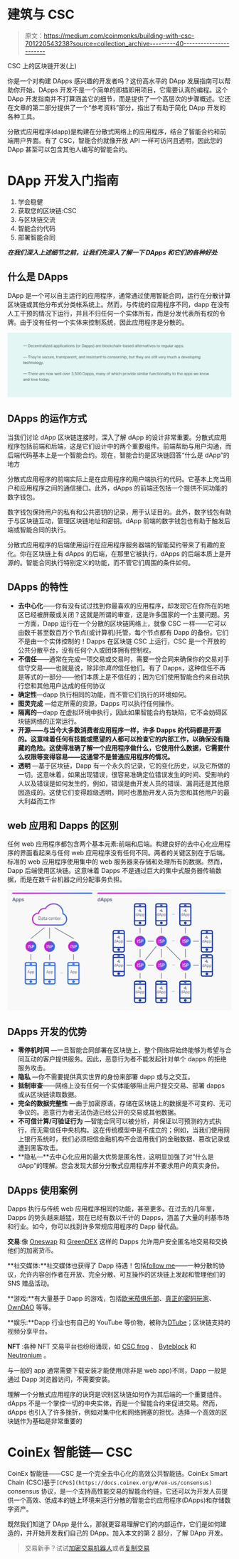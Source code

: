 # 建筑与 CSC

> 原文：<https://medium.com/coinmonks/building-with-csc-701220543238?source=collection_archive---------40----------------------->

CSC 上的区块链开发(上)

你是一个对构建 DApps 感兴趣的开发者吗？这份高水平的 DApp 发展指南可以帮助你开始。DApps 开发不是一个简单的即插即用项目，它需要认真的编程。这个 DApp 开发指南并不打算涵盖它的细节，而是提供了一个高层次的步骤概述。它还在文章的第二部分提供了一个“参考资料”部分，指出了有助于简化 DApp 开发的各种工具。

分散式应用程序(dapp)是构建在分散式网络上的应用程序，结合了智能合约和前端用户界面。有了 CSC，智能合约就像开放 API 一样可访问且透明，因此您的 DApp 甚至可以包含其他人编写的智能合约。

# DApp 开发入门指南

1.  学会稳健
2.  获取您的区块链:CSC
3.  与区块链交流
4.  智能合约代码
5.  部署智能合同

***在我们深入上述细节之前，让我们先深入了解一下 DApps 和它们的各种好处***

## 什么是 DApps

DApp 是一个可以自主运行的应用程序，通常通过使用智能合同，运行在分散计算区块链或其他分布式分类帐系统上。然而，与传统的应用程序不同，dapp 在没有人工干预的情况下运行，并且不归任何一个实体所有，而是分发代表所有权的令牌。由于没有任何一个实体来控制系统，因此应用程序是分散的。

![](img/294b9b4f284be882b0fe6a4d326576b3.png)

## **DApps 的运作方式**

当我们讨论 dApp 区块链连接时，深入了解 dApp 的设计非常重要。分散式应用程序包括前端和后端，这是它们设计中的两个重要组件。前端帮助与用户沟通，而后端代码基本上是一个智能合约。现在，智能合约是区块链回答“什么是 dApp”的地方

分散式应用程序的前端实际上是在应用程序的用户端执行的代码。它基本上充当用户和应用程序之间的通信接口。此外，dApps 的前端还包括一个提供不同功能的数字钱包。

数字钱包保持用户的私有和公共密钥的记录，用于认证目的。此外，数字钱包有助于与区块链互动，管理区块链地址和密钥。dApp 前端的数字钱包也有助于触发后端或智能合同的执行。

分散式应用程序的后端使用运行在应用程序服务器端的智能契约带来了有趣的变化。你在区块链上有 dApps 的后端，在那里它被执行，dApps 的后端本质上是开源的。智能合同执行特别定义的功能，而不管它们周围的条件如何。

## DApps 的特性

*   **去中心化**——你有没有试过找到你最喜欢的应用程序，却发现它在你所在的地区已经被屏蔽或关闭？这就是所谓的审查，这是许多国家的一个主要问题。另一方面，Dapp 运行在一个分散的区块链网络上，就像 CSC 一样——它可以由数千甚至数百万个节点(或计算机)托管，每个节点都有 Dapp 的备份。它们不是由一个实体控制的！Dapps 在区块链 CSC 上运行，CSC 是一个开放的公共分散平台，没有任何个人或团体拥有控制权。
*   **不信任**——通常在完成一项交易或交易时，需要一份合同来确保你的交易对手信守交易——也就是说，除非你*真的*信任他们。有了 Dapps，这种信任不再是等式的一部分——他们本质上是不信任的；因为它们使用智能合约来自动执行您和其他用户达成的任何协议
*   **确定性**—dapp 执行相同的功能，而不管它们执行的环境如何。
*   **图灵完成** —给定所需的资源，Dapps 可以执行任何操作。
*   **隔离的**—dapp 在虚拟环境中执行，因此如果智能合约有缺陷，它不会妨碍区块链网络的正常运行。
*   **开源——与当今大多数消费者应用程序一样，许多 Dapps 的代码都是开源的。这意味着任何有技能或愿望的人都可以检查它的内部工作，以确保没有隐藏的危险。这使得准确了解一个应用程序做什么，它使用什么数据，它需要什么权限等变得容易——这通常不是普通应用程序的情况。**
*   **透明** —基于区块链，Dapp 有一个永久的记录，它的变化历史，以及它所做的一切。这意味着，如果出现错误，很容易准确定位错误发生的时间、受影响的人以及错误是如何发生的，例如，错误是由开发人员的错误、漏洞还是其他原因造成的。这使它们变得超级透明，同时也激励开发人员为您和其他用户的最大利益而工作

## web 应用和 Dapps 的区别

任何 web 应用程序都包含两个基本元素:前端和后端。构建良好的去中心化应用程序的界面看起来与任何 web 应用程序没有任何不同。两者的关键区别在于后端。标准的 web 应用程序使用集中的 web 服务器来存储和处理所有的数据。然而，Dapp 后端使用区块链。这意味着 Dapps 不是通过巨大的集中式服务器传输数据，而是在数千台机器之间分配事务负担。

![](img/901738bd2a003e75162b34a8c82af144.png)

## DApps 开发的优势

*   **零停机时间** —一旦智能合同部署在区块链上，整个网络将始终能够为希望与合同互动的客户提供服务。因此，恶意行为者不能发起针对单个 dapps 的拒绝服务攻击。
*   **隐私** —你不需要提供真实世界的身份来部署 dapp 或与之交互。
*   **抵制审查**——网络上没有任何一个实体能够阻止用户提交交易、部署 dapps 或从区块链读取数据。
*   **完全的数据完整性** —由于加密原语，存储在区块链上的数据是不可变的、无可争议的。恶意行为者无法伪造已经公开的交易或其他数据。
*   **不可信计算/可验证行为** —智能合同可以被分析，并保证以可预测的方式执行，而无需信任中央机构。这在传统模型中是不成立的；例如，当我们使用网上银行系统时，我们必须相信金融机构不会滥用我们的金融数据、篡改记录或遭到黑客攻击。
*   **隐私—**去中心化应用的最大优势是匿名性，这明显加强了对“什么是 dApp”的理解。您会发现大部分分散式应用程序并不要求用户的真实身份。

## DApps 使用案例

Dapps 执行与传统 web 应用程序相同的功能，甚至更多。在过去的几年里，Dapps 的势头越来越猛，现在已经有数以千计的 Dapps，涵盖了大量的利基市场和行业。如今，你可以找到许多常规应用程序的 Dapp 替代品。

**交易**:像 [Oneswap](https://www.oneswap.net/cet/) 和 [GreenDEX](https://greendex.exchange/) 这样的 Dapps 允许用户安全匿名地交易和交换他们的加密货币。

**社交媒体:**社交媒体也获得了 Dapp 待遇！包括[follow me](https://fmt.lol/)——一种分散的协议，允许内容创作者在开放、完全分散、可互操作的区块链上发起和管理他们的 SNS 赠品活动。

**游戏:**有大量基于 Dapp 的游戏，包括[欧米茄俱乐部](https://omegaclub.finance/)、[真正的密码玩家](https://www.cryptoearnersreal.online/)、 [OwnDAO](https://owl.games/) 等等。

**娱乐:**Dapp 行业也有自己的 YouTube 等价物，被称为[DTube](https://d.tube/)；区块链支持的视频分享平台。

**NFT** :各种 NFT 交易平台也纷纷涌现，如 [CSC frog](https://cscfrogs.com/mint.html) 、 [Byteblock](https://byteblock.io/) 和 [Neutronium](http://www.neutroniumcc.org/) 。

与一般的 app 通常需要下载安装才能使用(除非是 web app)不同，Dapp 一般是通过 Dapp 浏览器访问，不需要安装。

理解一个分散式应用程序的诀窍是识别区块链如何作为其后端的一个重要组件。dApps 不是一个掌控一切的中央实体，而是一个智能合约来促进交易。然而，dApps 也引入了许多挫折，例如对集中化和网络拥塞的担忧。选择一个高效的区块链作为基础是非常重要的

# CoinEx 智能链— CSC

CoinEx 智能链——CSC 是一个完全去中心化的高效公共智能链。CoinEx Smart Chain (CSC)基于`[CPoS](https://docs.coinex.org/#/en-us/consensus)` consensus 协议，是一个支持高性能交易的智能合约链，它还可以为开发人员提供一个高效、低成本的链上环境来运行分散的智能合约应用程序(DApps)和存储数字资产。

既然我们知道了 DApp 是什么，那就更容易理解它们的内部运作，它们是如何建造的，并开始开发我们自己的 DApp。加入本文的第 2 部分，了解 DApp 开发。

> 交易新手？试试[加密交易机器人](/coinmonks/crypto-trading-bot-c2ffce8acb2a)或者[复制交易](/coinmonks/top-10-crypto-copy-trading-platforms-for-beginners-d0c37c7d698c)